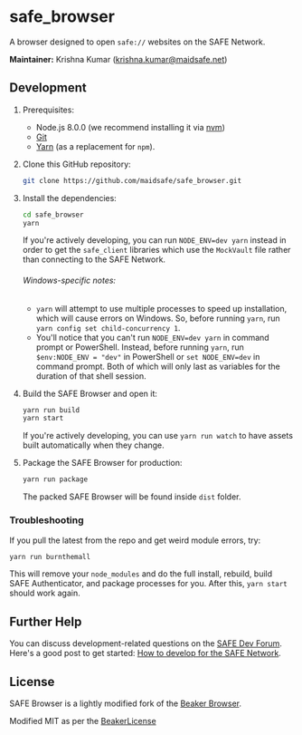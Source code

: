 # safe_browser

A browser designed to open `safe://` websites on the SAFE Network.

**Maintainer:** Krishna Kumar (krishna.kumar@maidsafe.net)

## Development

1. Prerequisites:

    * Node.js 8.0.0 (we recommend installing it via [nvm](https://github.com/creationix/nvm))
    * [Git](https://git-scm.com/)
    * [Yarn](https://yarnpkg.com) (as a replacement for `npm`).

2. Clone this GitHub repository:

    ```bash
    git clone https://github.com/maidsafe/safe_browser.git
    ```

3. Install the dependencies:

    ``` bash
    cd safe_browser
    yarn
    ```

    If you're actively developing, you can run `NODE_ENV=dev yarn` instead in order to get the `safe_client` libraries which use the `MockVault` file rather than connecting to the SAFE Network.

    ###### Windows-specific notes:
    - `yarn` will attempt to use multiple processes to speed up installation, which will cause errors on Windows. So, before running `yarn`, run `yarn config set child-concurrency 1`.  
    - You'll notice that you can't run `NODE_ENV=dev yarn` in command prompt or PowerShell. Instead, before running `yarn`, run `$env:NODE_ENV = "dev"` in PowerShell or `set NODE_ENV=dev` in command prompt. Both of which will only last as variables for the duration of that shell session.


4. Build the SAFE Browser and open it:

    ```bash
    yarn run build
    yarn start
    ```

    If you're actively developing, you can use `yarn run watch` to have assets built automatically when they change.

5. Package the SAFE Browser for production:

    ```bash
    yarn run package
    ```

    The packed SAFE Browser will be found inside `dist` folder.

### Troubleshooting

If you pull the latest from the repo and get weird module errors, try:

```bash
yarn run burnthemall
```

This will remove your `node_modules` and do the full install, rebuild, build SAFE Authenticator, and package processes for you. After this, `yarn start` should work again.

## Further Help

You can discuss development-related questions on the [SAFE Dev Forum](https://forum.safedev.org/).
Here's a good post to get started: [How to develop for the SAFE Network](https://forum.safedev.org/t/how-to-develop-for-the-safe-network-draft/843).

## License

SAFE Browser is a lightly modified fork of the [Beaker Browser](https://www.beakerbrowser.com/).

Modified MIT as per the [BeakerLicense](https://github.com/maidsafe/safe_browser/blob/master/BEAKER_LICENSE.md)
